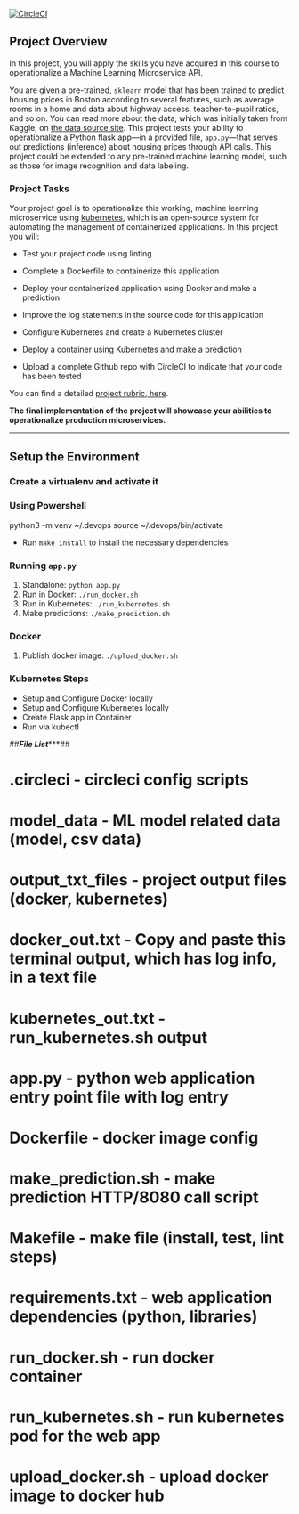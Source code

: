 [![CircleCI](https://circleci.com/gh/rana12340/project-ml-microservice-kubernetes/circleci-docs.svg?style=svg)](https://github.com/rana12340/project-ml-microservice-kubernetes)


## Project Overview

In this project, you will apply the skills you have acquired in this course to operationalize a Machine Learning Microservice API. 

You are given a pre-trained, `sklearn` model that has been trained to predict housing prices in Boston according to several features, such as average rooms in a home and data about highway access, teacher-to-pupil ratios, and so on. You can read more about the data, which was initially taken from Kaggle, on [the data source site](https://www.kaggle.com/c/boston-housing). This project tests your ability to operationalize a Python flask app—in a provided file, `app.py`—that serves out predictions (inference) about housing prices through API calls. This project could be extended to any pre-trained machine learning model, such as those for image recognition and data labeling.

### Project Tasks

Your project goal is to operationalize this working, machine learning microservice using [kubernetes](https://kubernetes.io/), which is an open-source system for automating the management of containerized applications. In this project you will:
* Test your project code using linting

* Complete a Dockerfile to containerize this application
* Deploy your containerized application using Docker and make a prediction
* Improve the log statements in the source code for this application
* Configure Kubernetes and create a Kubernetes cluster
* Deploy a container using Kubernetes and make a prediction
* Upload a complete Github repo with CircleCI to indicate that your code has been tested

You can find a detailed [project rubric, here](https://review.udacity.com/#!/rubrics/2576/view).

**The final implementation of the project will showcase your abilities to operationalize production microservices.**

---

## Setup the Environment

### Create a virtualenv and activate it
### Using Powershell
python3 -m venv ~/.devops
source ~/.devops/bin/activate

* Run `make install` to install the necessary dependencies

### Running `app.py`
1. Standalone:  `python app.py`
2. Run in Docker:  `./run_docker.sh`
3. Run in Kubernetes:  `./run_kubernetes.sh`
4. Make predictions: `./make_prediction.sh`

### Docker
1. Publish docker image: `./upload_docker.sh`

### Kubernetes Steps
* Setup and Configure Docker locally
* Setup and Configure Kubernetes locally
* Create Flask app in Container
* Run via kubectl

##***********File List**************##
# .circleci - circleci config scripts
# model_data - ML model related data (model, csv data)
# output_txt_files - project output files (docker, kubernetes)
# docker_out.txt - Copy and paste this terminal output, which has log info, in a text file
# kubernetes_out.txt - run_kubernetes.sh output
# app.py - python web application entry point file with log entry
# Dockerfile - docker image config
# make_prediction.sh - make prediction HTTP/8080 call script
# Makefile - make file (install, test, lint steps)
# requirements.txt - web application dependencies (python, libraries)
# run_docker.sh - run docker container
# run_kubernetes.sh - run kubernetes pod for the web app
# upload_docker.sh - upload docker image to docker hub
